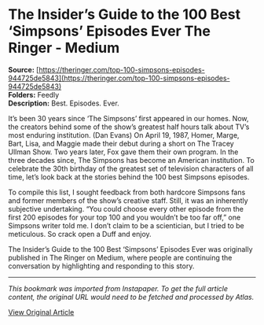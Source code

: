 # The Insider’s Guide to the 100 Best ‘Simpsons’ Episodes Ever The Ringer - Medium

**Source:** [https://theringer.com/top-100-simpsons-episodes-944725de5843](https://theringer.com/top-100-simpsons-episodes-944725de5843)  
**Folders:** Feedly  
**Description:** Best. Episodes. Ever.

It’s been 30 years since ‘The Simpsons’ first appeared in our homes. Now, the creators behind some of the show’s greatest half hours talk about TV’s most enduring institution.
(Dan Evans)
On April 19, 1987, Homer, Marge, Bart, Lisa, and Maggie made their debut during a short on The Tracey Ullman Show. Two years later, Fox gave them their own program. In the three decades since, The Simpsons has become an American institution. To celebrate the 30th birthday of the greatest set of television characters of all time, let’s look back at the stories behind the 100 best Simpsons episodes.

To compile this list, I sought feedback from both hardcore Simpsons fans and former members of the show’s creative staff. Still, it was an inherently subjective undertaking. “You could choose every other episode from the first 200 episodes for your top 100 and you wouldn’t be too far off,” one Simpsons writer told me. I don’t claim to be a scientician, but I tried to be meticulous. So crack open a Duff and enjoy.

The Insider’s Guide to the 100 Best ‘Simpsons’ Episodes Ever was originally published in The Ringer on Medium, where people are continuing the conversation by highlighting and responding to this story.

---

*This bookmark was imported from Instapaper. To get the full article content, the original URL would need to be fetched and processed by Atlas.*

[View Original Article](https://theringer.com/top-100-simpsons-episodes-944725de5843)